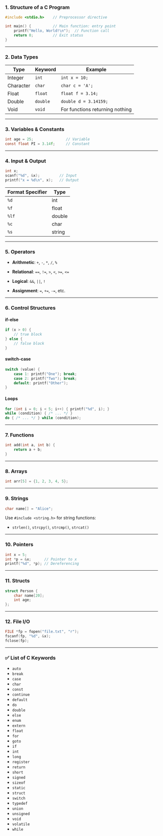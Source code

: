 ###  1. Structure of a C Program

```c
#include <stdio.h>    // Preprocessor directive

int main() {          // Main function: entry point
    printf("Hello, World!\n");  // Function call
    return 0;         // Exit status
}
```

---

###  2. Data Types

| Type      | Keyword  | Example                         |
| --------- | -------- | ------------------------------- |
| Integer   | `int`    | `int x = 10;`                   |
| Character | `char`   | `char c = 'A';`                 |
| Float     | `float`  | `float f = 3.14;`               |
| Double    | `double` | `double d = 3.14159;`           |
| Void      | `void`   | For functions returning nothing |

---

###  3. Variables & Constants

```c
int age = 25;               // Variable
const float PI = 3.14f;     // Constant
```

---

###  4. Input & Output

```c
int x;
scanf("%d", &x);         // Input
printf("x = %d\n", x);   // Output
```

|Format Specifier|Type|
|---|---|
|`%d`|int|
|`%f`|float|
|`%lf`|double|
|`%c`|char|
|`%s`|string|

---

###  5. Operators

- **Arithmetic**: `+`, `-`, `*`, `/`, `%`
    
- **Relational**: `==`, `!=`, `>`, `<`, `>=`, `<=`
    
- **Logical**: `&&`, `||`, `!`
    
- **Assignment**: `=`, `+=`, `-=`, etc.
    

---

###  6. Control Structures

#### if-else

```c
if (x > 0) {
    // true block
} else {
    // false block
}
```

#### switch-case

```c
switch (value) {
    case 1: printf("One"); break;
    case 2: printf("Two"); break;
    default: printf("Other");
}
```

#### Loops

```c
for (int i = 0; i < 5; i++) { printf("%d", i); }
while (condition) { /* ... */ }
do { /* ... */ } while (condition);
```

---

###  7. Functions

```c
int add(int a, int b) {
    return a + b;
}
```

---

###  8. Arrays

```c
int arr[5] = {1, 2, 3, 4, 5};
```

---

###  9. Strings

```c
char name[] = "Alice";
```

Use `#include <string.h>` for string functions:

- `strlen()`, `strcpy()`, `strcmp()`, `strcat()`
    

---

###  10. Pointers

```c
int x = 5;
int *p = &x;      // Pointer to x
printf("%d", *p); // Dereferencing
```

---

###  11. Structs

```c
struct Person {
    char name[20];
    int age;
};
```

---

###  12. File I/O

```c
FILE *fp = fopen("file.txt", "r");
fscanf(fp, "%d", &x);
fclose(fp);
```

---
### ✅ List of C Keywords

- `auto`  
- `break`  
- `case`  
- `char`  
- `const`  
- `continue`  
- `default`  
- `do`  
- `double`  
- `else`  
- `enum`  
- `extern`  
- `float`  
- `for`  
- `goto`  
- `if`  
- `int`  
- `long`  
- `register`  
- `return`  
- `short`  
- `signed`  
- `sizeof`  
- `static`  
- `struct`  
- `switch`  
- `typedef`  
- `union`  
- `unsigned`  
- `void`  
- `volatile`  
- `while`

